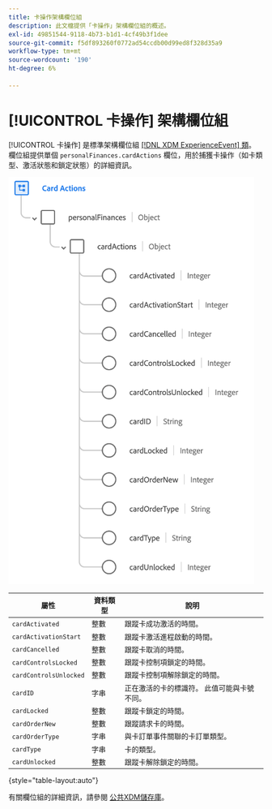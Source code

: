 ```yaml
---
title: 卡操作架構欄位組
description: 此文檔提供「卡操作」架構欄位組的概述。
exl-id: 49851544-9118-4b73-b1d1-4cf49b3f1dee
source-git-commit: f5df893260f0772ad54ccdb00d99ed8f328d35a9
workflow-type: tm+mt
source-wordcount: '190'
ht-degree: 6%

---
```


# [!UICONTROL 卡操作] 架構欄位組

[!UICONTROL 卡操作] 是標準架構欄位組 [[!DNL XDM ExperienceEvent] 類](../../classes/experienceevent.md)。 欄位組提供單個 `personalFinances.cardActions` 欄位，用於捕獲卡操作（如卡類型、激活狀態和鎖定狀態）的詳細資訊。

![](../../images/field-groups/card-actions.png)

| 屬性 | 資料類型 | 說明 |
| --- | --- | --- |
| `cardActivated` | 整數 | 跟蹤卡成功激活的時間。 |
| `cardActivationStart` | 整數 | 跟蹤卡激活進程啟動的時間。 |
| `cardCancelled` | 整數 | 跟蹤卡取消的時間。 |
| `cardControlsLocked` | 整數 | 跟蹤卡控制項鎖定的時間。 |
| `cardControlsUnlocked` | 整數 | 跟蹤卡控制項解除鎖定的時間。 |
| `cardID` | 字串 | 正在激活的卡的標識符。 此值可能與卡號不同。 |
| `cardLocked` | 整數 | 跟蹤卡鎖定的時間。 |
| `cardOrderNew` | 整數 | 跟蹤請求卡的時間。 |
| `cardOrderType` | 字串 | 與卡訂單事件關聯的卡訂單類型。 |
| `cardType` | 字串 | 卡的類型。 |
| `cardUnlocked` | 整數 | 跟蹤卡解除鎖定的時間。 |

{style="table-layout:auto"}

有關欄位組的詳細資訊，請參閱 [公共XDM儲存庫](https://github.com/adobe/xdm/blob/master/docs/reference/fieldgroups/experience-event/experienceevent-card-actions.schema.json)。

